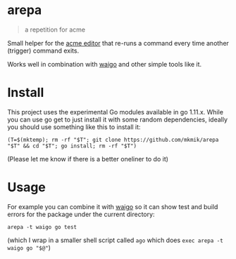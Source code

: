 # arepa

> a repetition for acme

Small helper for the [acme editor](http://acme.cat-v.org/) that re-runs a command
every time another (trigger) command exits.

Works well in combination with [waigo](https://github.com/mkmik/waigo) and other simple tools like it.

# Install

This project uses the experimental Go modules available in go 1.11.x.
While you can use go get to just install it with some random dependencies,
ideally you should use something like this to install it:

```
(T=$(mktemp); rm -rf "$T"; git clone https://github.com/mkmik/arepa "$T" && cd "$T"; go install; rm -rf "$T")
```

(Please let me know if there is a better oneliner to do it)

# Usage

For example you can combine it with [waigo](https://github.com/mkmik/waigo) so it can show test and build errors for the package under the current directory:

```
arepa -t waigo go test
```

(which I wrap in a smaller shell script called `ago` which does `exec arepa -t waigo go "$@"`)
